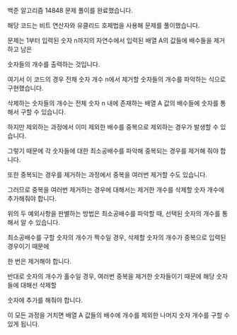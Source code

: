 백준 알고리즘 14848 문제 풀이를 완료했습니다.

해당 코드는 비트 연산자와 유클리드 호제법을 사용해 문제를 풀이했습니다.

문제는 1부터 입력된 숫자 n까지의 자연수에서 입력된 배열 A의 값들에 배수들을 제거하고 남은

숫자들의 개수를 출력하는 것입니다.

여기서 이 코드의 경우 전채 숫자 개수 n에서 제거할 숫자들의 개수를 파악하는 식으로 구현했습니다.

삭제하는 숫자들의 개수는 전체 숫자 n 내에 존재하는 배열 A 값의 배수들에 숫자를 통해서 구할 수 있습니다.

하지만 제외하는 과정에서 이미 제외한 배수를 중복으로 제외하는 경우가 발생할 수 있습니다.

그렇기 때문에 각 숫자들에 대한 최소공배수를 파악해 중복되는 경우를 제거해 줘야 합니다.

또한 중복되는 경우를 제거하는 과정에서 중복을 여러번 제거할 수도 있습니다.

그러므로 중복을 여러번 제거하는 경우에 대해서는 제거한 개수를 삭제할 숫자 개수에 추가해줘야 합니다.

위의 두 예외사항을 판별하는 방법은 최소공배수를 파악할 때, 선택된 숫자의 개수를 통해서 알 수 있습니다.

최소공배수를 구할 숫자의 개수가 짝수일 경우, 삭제할 숫자의 개수가 중복으로 입력된 경우이기 때문에

한 번은 제거해야 합니다.

반대로 숫자의 개수가 홀수일 경우, 여러번 중복을 제거한 숫자들이기 때문에 해당 숫자들에 대해선 삭제할

숫자에 추가를 해줘야 합니다.

이 모든 과정을 거치면 배열 A 값들의 배수에 개수를 제외한 나머지 숫자 개수를 구할 수 있게 됩니다.
